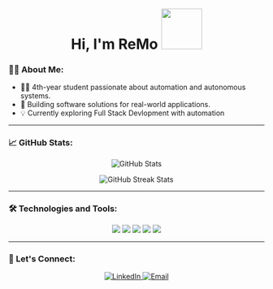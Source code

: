 <h1 align="center">Hi, I'm ReMo <img src="https://thumbs.gfycat.com/BossyForthrightBluet-max-1mb.gif" width="80"></h1>

### 🧑‍💻 About Me:
- 👨‍🎓 4th-year student passionate about automation and autonomous systems.
- 🚀 Building software solutions for real-world applications.
- 💡 Currently exploring Full Stack Devlopment with automation

---

### 📈 GitHub Stats:
<p align="center">
  <img src="https://github-readme-stats.vercel.app/api?username=ReubenReny03&show_icons=true&theme=radical" alt="GitHub Stats" />
</p>
<p align="center">
  <img src="https://github-readme-streak-stats.herokuapp.com/?user=ReubenReny03&theme=radical" alt="GitHub Streak Stats" />
</p>

---

### 🛠 Technologies and Tools:
<p align="center">
  <img src="https://img.shields.io/badge/Code-Python-informational?style=flat&logo=python&logoColor=white&color=2bbc8a" />
  <img src="https://img.shields.io/badge/Code-C++-informational?style=flat&logo=c%2B%2B&logoColor=white&color=2bbc8a" />
  <img src="https://img.shields.io/badge/Code-JavaScript-informational?style=flat&logo=javascript&logoColor=white&color=2bbc8a" />
  <img src="https://img.shields.io/badge/Tools-Raspberry_Pi-informational?style=flat&logo=raspberry-pi&logoColor=white&color=2bbc8a" />
  <img src="https://img.shields.io/badge/Platform-Linux-informational?style=flat&logo=linux&logoColor=white&color=2bbc8a" />
</p>

---

### 🤝 Let's Connect:
<p align="center">
  <a href="https://www.linkedin.com/in/reuben-reny/">
    <img src="https://img.shields.io/badge/LinkedIn-blue?style=flat&logo=linkedin&labelColor=blue" alt="LinkedIn" />
  </a>
  <a href="mailto:reubenreny@gmail.com">
    <img src="https://img.shields.io/badge/Email-red?style=flat&logo=gmail&labelColor=red" alt="Email" />
  </a>
</p>

